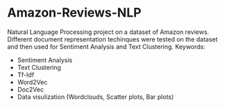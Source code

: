 # Amazon-Reviews-NLP
Natural Language Processing project on a dataset of Amazon reviews.
Different document representation techinques were tested on the dataset and then used for Sentiment Analysis and Text Clustering.
Keywords:
  - Sentiment Analysis
  - Text Clustering
  - Tf-Idf
  - Word2Vec
  - Doc2Vec
  - Data visulization (Wordclouds, Scatter plots, Bar plots)
